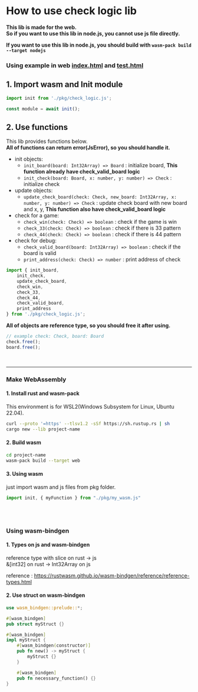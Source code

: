 # How to use check logic lib

<b>This lib is made for the web.  
So if you want to use this lib in node.js, you cannot use js file directly.  
</b>

<b>If you want to use this lib in node.js, you should build with `wasm-pack build --target nodejs`</b>


### Using example in web [index.html](../testWeb/index.html) and [test.html](../testWeb/test.html)

## 1. Import wasm and Init module
```js
import init from './pkg/check_logic.js';

const module = await init();
```

## 2. Use functions
This lib provides functions below.  
<b>All of functions can return error(JsError), so you should handle it.</b>

- init objects:
  - `init_board(board: Int32Array) => Board` : initialize board, <b>This function already have check_valid_board logic</b>
  - `init_check(board: Board, x: number, y: number) => Check` : initialize check
- update objects:
  - `update_check_board(check: Check, new_board: Int32Array, x: number, y: number) => Check` : update check board with new board and x, y, <b>This function also have check_valid_board logic</b>
- check for a game:
  - `check_win(check: Check) => boolean` : check if the game is win
  - `check_33(check: Check) => boolean` : check if there is 33 pattern
  - `check_44(check: Check) => boolean` : check if there is 44 pattern
- check for debug:
  - `check_valid_board(board: Int32Array) => boolean` : check if the board is valid
  - `print_address(check: Check) => number` : print address of check

```js
import { init_board, 
    init_check, 
    update_check_board, 
    check_win, 
    check_33, 
    check_44, 
    check_valid_board, 
    print_address 
} from './pkg/check_logic.js';
```

<b>All of objects are reference type, so you should free it after using.</b>
```js
// example check: Check, board: Board
check.free();
board.free();
```

<br />

---

### Make WebAssembly

#### 1. Install rust and wasm-pack
This environment is for WSL2(Windows Subsystem for Linux, Ubuntu 22.04).
```bash
curl --proto '=https' --tlsv1.2 -sSf https://sh.rustup.rs | sh
cargo new --lib project-name
```

#### 2. Build wasm
```bash
cd project-name
wasm-pack build --target web
```

#### 3. Using wasm
just import wasm and js files from pkg folder.

```js
import init, { myFunction } from "./pkg/my_wasm.js"
```

<br/>
<br/>

### Using wasm-bindgen

#### 1. Types on js and wasm-bindgen
reference type with slice on rust -> js  
&[int32] on rust -> Int32Array on js

reference : https://rustwasm.github.io/wasm-bindgen/reference/reference-types.html


#### 2. Use struct on wasm-bindgen
```rust
use wasm_bindgen::prelude::*;

#[wasm_bindgen]
pub struct myStruct {}

#[wasm_bindgen]
impl myStruct {
    #[wasm_bindgen(constructor)]
    pub fn new() -> myStruct {
        myStruct {}
    }

    #[wasm_bindgen]
    pub fn necessary_function() {}
}
```


